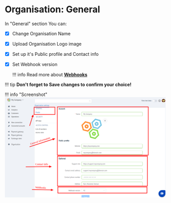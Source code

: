 # Organisation: General
In "General" section You can:

- [x] Change Organisation Name
- [x] Upload Organisation Logo image
- [x] Set up it's Public profile and Contact info
- [x] Set Webhook version  
    
    !!! info
       Read more about [**Webhooks**](../../webhooks/)

!!! tip
    **Don't forget to Save changes to confirm your choice!**

!!! info "Screenshot"
    [![img](images/org_general1.png)](images/org_general1.png)
    